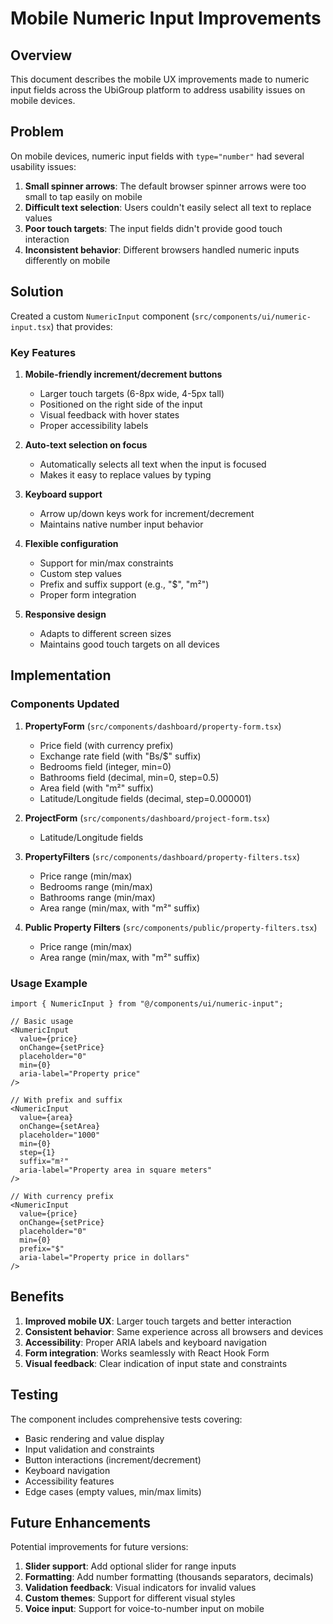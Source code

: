 # Mobile Numeric Input Improvements

## Overview

This document describes the mobile UX improvements made to numeric input fields across the UbiGroup platform to address usability issues on mobile devices.

## Problem

On mobile devices, numeric input fields with `type="number"` had several usability issues:

1. **Small spinner arrows**: The default browser spinner arrows were too small to tap easily on mobile
2. **Difficult text selection**: Users couldn't easily select all text to replace values
3. **Poor touch targets**: The input fields didn't provide good touch interaction
4. **Inconsistent behavior**: Different browsers handled numeric inputs differently on mobile

## Solution

Created a custom `NumericInput` component (`src/components/ui/numeric-input.tsx`) that provides:

### Key Features

1. **Mobile-friendly increment/decrement buttons**

   - Larger touch targets (6-8px wide, 4-5px tall)
   - Positioned on the right side of the input
   - Visual feedback with hover states
   - Proper accessibility labels

2. **Auto-text selection on focus**

   - Automatically selects all text when the input is focused
   - Makes it easy to replace values by typing

3. **Keyboard support**

   - Arrow up/down keys work for increment/decrement
   - Maintains native number input behavior

4. **Flexible configuration**

   - Support for min/max constraints
   - Custom step values
   - Prefix and suffix support (e.g., "$", "m²")
   - Proper form integration

5. **Responsive design**
   - Adapts to different screen sizes
   - Maintains good touch targets on all devices

## Implementation

### Components Updated

1. **PropertyForm** (`src/components/dashboard/property-form.tsx`)

   - Price field (with currency prefix)
   - Exchange rate field (with "Bs/$" suffix)
   - Bedrooms field (integer, min=0)
   - Bathrooms field (decimal, min=0, step=0.5)
   - Area field (with "m²" suffix)
   - Latitude/Longitude fields (decimal, step=0.000001)

2. **ProjectForm** (`src/components/dashboard/project-form.tsx`)

   - Latitude/Longitude fields

3. **PropertyFilters** (`src/components/dashboard/property-filters.tsx`)

   - Price range (min/max)
   - Bedrooms range (min/max)
   - Bathrooms range (min/max)
   - Area range (min/max, with "m²" suffix)

4. **Public Property Filters** (`src/components/public/property-filters.tsx`)
   - Price range (min/max)
   - Area range (min/max, with "m²" suffix)

### Usage Example

```tsx
import { NumericInput } from "@/components/ui/numeric-input";

// Basic usage
<NumericInput
  value={price}
  onChange={setPrice}
  placeholder="0"
  min={0}
  aria-label="Property price"
/>

// With prefix and suffix
<NumericInput
  value={area}
  onChange={setArea}
  placeholder="1000"
  min={0}
  step={1}
  suffix="m²"
  aria-label="Property area in square meters"
/>

// With currency prefix
<NumericInput
  value={price}
  onChange={setPrice}
  placeholder="0"
  min={0}
  prefix="$"
  aria-label="Property price in dollars"
/>
```

## Benefits

1. **Improved mobile UX**: Larger touch targets and better interaction
2. **Consistent behavior**: Same experience across all browsers and devices
3. **Accessibility**: Proper ARIA labels and keyboard navigation
4. **Form integration**: Works seamlessly with React Hook Form
5. **Visual feedback**: Clear indication of input state and constraints

## Testing

The component includes comprehensive tests covering:

- Basic rendering and value display
- Input validation and constraints
- Button interactions (increment/decrement)
- Keyboard navigation
- Accessibility features
- Edge cases (empty values, min/max limits)

## Future Enhancements

Potential improvements for future versions:

1. **Slider support**: Add optional slider for range inputs
2. **Formatting**: Add number formatting (thousands separators, decimals)
3. **Validation feedback**: Visual indicators for invalid values
4. **Custom themes**: Support for different visual styles
5. **Voice input**: Support for voice-to-number input on mobile


